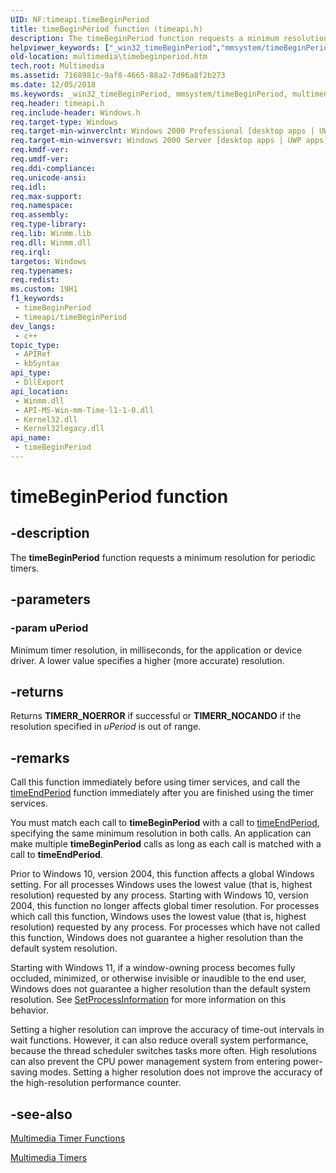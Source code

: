 ```yaml
---
UID: NF:timeapi.timeBeginPeriod
title: timeBeginPeriod function (timeapi.h)
description: The timeBeginPeriod function requests a minimum resolution for periodic timers.
helpviewer_keywords: ["_win32_timeBeginPeriod","mmsystem/timeBeginPeriod","multimedia.timebeginperiod","timeBeginPeriod","timeBeginPeriod function [Windows Multimedia]","timeapi/timeBeginPeriod"]
old-location: multimedia\timebeginperiod.htm
tech.root: Multimedia
ms.assetid: 7168981c-9af8-4665-88a2-7d96a8f2b273
ms.date: 12/05/2018
ms.keywords: _win32_timeBeginPeriod, mmsystem/timeBeginPeriod, multimedia.timebeginperiod, timeBeginPeriod, timeBeginPeriod function [Windows Multimedia], timeapi/timeBeginPeriod
req.header: timeapi.h
req.include-header: Windows.h
req.target-type: Windows
req.target-min-winverclnt: Windows 2000 Professional [desktop apps | UWP apps]
req.target-min-winversvr: Windows 2000 Server [desktop apps | UWP apps]
req.kmdf-ver: 
req.umdf-ver: 
req.ddi-compliance: 
req.unicode-ansi: 
req.idl: 
req.max-support: 
req.namespace: 
req.assembly: 
req.type-library: 
req.lib: Winmm.lib
req.dll: Winmm.dll
req.irql: 
targetos: Windows
req.typenames: 
req.redist: 
ms.custom: 19H1
f1_keywords:
 - timeBeginPeriod
 - timeapi/timeBeginPeriod
dev_langs:
 - c++
topic_type:
 - APIRef
 - kbSyntax
api_type:
 - DllExport
api_location:
 - Winmm.dll
 - API-MS-Win-mm-Time-l1-1-0.dll
 - Kernel32.dll
 - Kernel32legacy.dll
api_name:
 - timeBeginPeriod
---
```


# timeBeginPeriod function


## -description

The <b>timeBeginPeriod</b> function requests a minimum resolution for periodic timers.

## -parameters

### -param uPeriod

Minimum timer resolution, in milliseconds, for the application or device driver. A lower value specifies a higher (more accurate) resolution.

## -returns

Returns <b>TIMERR_NOERROR</b> if successful or <b>TIMERR_NOCANDO</b> if the resolution specified in <i>uPeriod</i> is out of range.

## -remarks

Call this function immediately before using timer services, and call the <a href="/windows/desktop/api/timeapi/nf-timeapi-timeendperiod">timeEndPeriod</a> function immediately after you are finished using the timer services.

You must match each call to <b>timeBeginPeriod</b> with a call to <a href="/windows/desktop/api/timeapi/nf-timeapi-timeendperiod">timeEndPeriod</a>, specifying the same minimum resolution in both calls. An application can make multiple <b>timeBeginPeriod</b> calls as long as each call is matched with a call to <b>timeEndPeriod</b>.

Prior to Windows 10, version 2004, this function affects a global Windows setting. For all processes Windows uses the lowest value (that is, highest resolution) requested by any process. Starting with Windows 10, version 2004, this function no longer affects global timer resolution. For processes which call this function, Windows uses the lowest value (that is, highest resolution) requested by any process. For processes which have not called this function, Windows does not guarantee a higher resolution than the default system resolution.

Starting with Windows 11, if a window-owning process becomes fully occluded, minimized, or otherwise invisible or inaudible to the end user, Windows does not guarantee a higher resolution than the default system resolution. See <a href="/windows/desktop/api/processthreadsapi/nf-processthreadsapi-setprocessinformation">SetProcessInformation</a> for more information on this behavior.

Setting a higher resolution can improve the accuracy of time-out intervals in wait functions. However, it can also reduce overall system performance, because the thread scheduler switches tasks more often. High resolutions can also prevent the CPU power management system from entering power-saving modes. Setting a higher resolution does not improve the accuracy of the high-resolution performance counter.

## -see-also

<a href="/windows/desktop/Multimedia/multimedia-timer-functions">Multimedia Timer Functions</a>



<a href="/windows/desktop/Multimedia/multimedia-timers">Multimedia Timers</a>
